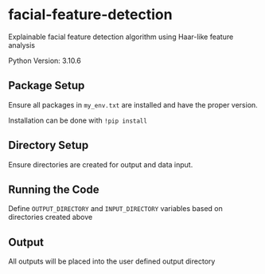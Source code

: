 # facial-feature-detection
Explainable facial feature detection algorithm using Haar-like feature analysis

Python Version: 3.10.6

## Package Setup
Ensure all packages in `my_env.txt` are installed and have the proper version.
  
Installation can be done with `!pip install`

## Directory Setup
Ensure directories are created for output and data input.

## Running the Code
Define `OUTPUT_DIRECTORY` and `INPUT_DIRECTORY` variables based on directories created above

## Output
All outputs will be placed into the user defined output directory
